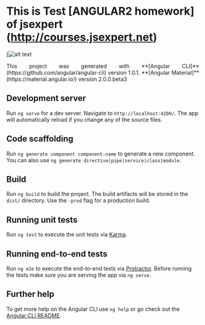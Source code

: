 # This is Test **[ANGULAR2 homework] of jsexpert** (http://courses.jsexpert.net)
[![alt text](https://material.angular.io/assets/img/homepage/sprintzerotoapp.svg)
<p align="justify">
This project was generated with **[Angular CLI]**(https://github.com/angular/angular-cli) version 1.0.1.
                                **[Angular Material]** (https://material.angular.io/)     version 2.0.0.beta3  
</p>

## Development server

Run `ng serve` for a dev server. Navigate to `http://localhost:4200/`. The app will automatically reload if you change any of the source files.

## Code scaffolding

Run `ng generate component component-name` to generate a new component. You can also use `ng generate directive|pipe|service|class|module`.

## Build

Run `ng build` to build the project. The build artifacts will be stored in the `dist/` directory. Use the `-prod` flag for a production build.

## Running unit tests

Run `ng test` to execute the unit tests via [Karma](https://karma-runner.github.io).

## Running end-to-end tests

Run `ng e2e` to execute the end-to-end tests via [Protractor](http://www.protractortest.org/).
Before running the tests make sure you are serving the app via `ng serve`.

## Further help

To get more help on the Angular CLI use `ng help` or go check out the [Angular CLI README](https://github.com/angular/angular-cli/blob/master/README.md).